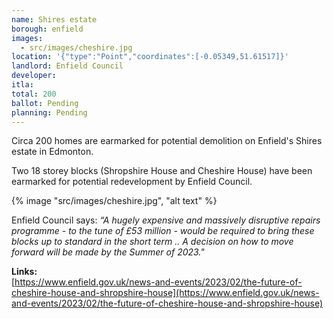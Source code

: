 ```yaml
---
name: Shires estate 
borough: enfield 
images:
  - src/images/cheshire.jpg
location: '{"type":"Point","coordinates":[-0.05349,51.61517]}'
landlord: Enfield Council 
developer:
itla: 
total: 200
ballot: Pending
planning: Pending
---
```

Circa 200 homes are earmarked for potential demolition on Enfield's Shires estate in Edmonton.

Two 18 storey blocks (Shropshire House and Cheshire House) have been earmarked for potential redevelopment by Enfield Council.

{% image "src/images/cheshire.jpg", "alt text" %}

Enfield Council says: _“A hugely expensive and massively disruptive repairs programme - to the tune of £53 million - would be required to bring these blocks up to standard in the short term .. A decision on how to move forward will be made by the Summer of 2023."_

__Links:__  
[https://www.enfield.gov.uk/news-and-events/2023/02/the-future-of-cheshire-house-and-shropshire-house](https://www.enfield.gov.uk/news-and-events/2023/02/the-future-of-cheshire-house-and-shropshire-house)

